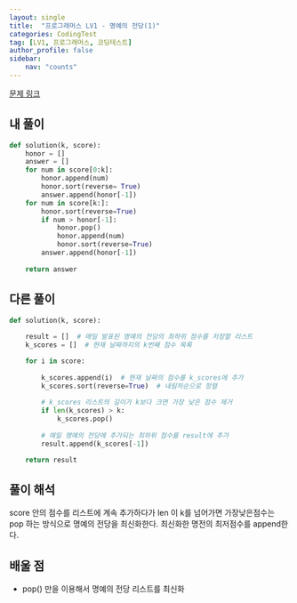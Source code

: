 ```yaml
---
layout: single
title:  "프로그래머스 LV1 - 명예의 전당(1)"
categories: CodingTest
tag: [LV1, 프로그래머스, 코딩테스트]
author_profile: false
sidebar: 
    nav: "counts"
---
```


[문제 링크](https://school.programmers.co.kr/learn/courses/30/lessons/138477)

## 내 풀이
```python
def solution(k, score):
    honor = []
    answer = []
    for num in score[0:k]:
        honor.append(num)
        honor.sort(reverse= True)
        answer.append(honor[-1])
    for num in score[k:]:
        honor.sort(reverse=True)
        if num > honor[-1]:
            honor.pop()
            honor.append(num)
            honor.sort(reverse=True)
        answer.append(honor[-1])
                  
    return answer
```

## 다른 풀이

```python
def solution(k, score):
    
    result = []  # 매일 발표된 명예의 전당의 최하위 점수를 저장할 리스트
    k_scores = []  # 현재 날짜까지의 k번째 점수 목록

    for i in score:
        
        k_scores.append(i)  # 현재 날짜의 점수를 k_scores에 추가
        k_scores.sort(reverse=True)  # 내림차순으로 정렬
        
        # k_scores 리스트의 길이가 k보다 크면 가장 낮은 점수 제거
        if len(k_scores) > k:
            k_scores.pop()  
        
        # 매일 명예의 전당에 추가되는 최하위 점수를 result에 추가
        result.append(k_scores[-1])

    return result

```

## 풀이 해석
score 안의 점수를 리스트에 계속 추가하다가
len 이 k를 넘어가면 가장낮은점수는 pop 하는 방식으로
명예의 전당을 최신화한다. 최신화한 명전의 최저점수를 append한다.

## 배울 점
- pop() 만을 이용해서 명예의 전당 리스트를 최신화